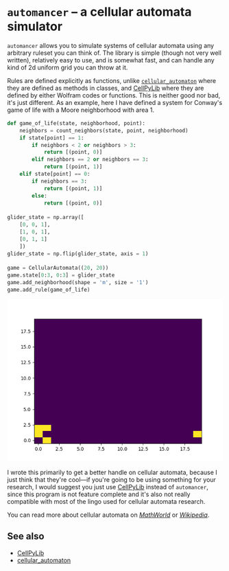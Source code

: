 # `automancer` – a cellular automata simulator
`automancer` allows you to simulate systems of cellular automata using any
arbitrary ruleset you can think of. The library is simple (though not 
very well written), relatively easy to use, and is somewhat fast, and can handle
any kind of 2d uniform grid you can throw at it.

Rules are defined explicitly as functions, unlike [`cellular_automaton`][ca]
where they are defined as methods in classes, and [CellPyLib][cpl] where they
are defined by either Wolfram codes or functions. This is neither good nor bad,
it's just different. As an example, here I have defined a system for Conway's
game of life with a Moore neighborhood with area 1.
```python
def game_of_life(state, neighborhood, point):
    neighbors = count_neighbors(state, point, neighborhood)
    if state[point] == 1:
        if neighbors < 2 or neighbors > 3:
            return [(point, 0)]
        elif neighbors == 2 or neighbors == 3:
            return [(point, 1)]
    elif state[point] == 0:
        if neighbors == 3:
            return [(point, 1)]
        else:
            return [(point, 0)]

glider_state = np.array([
    [0, 0, 1],
    [1, 0, 1],
    [0, 1, 1]
    ])
glider_state = np.flip(glider_state, axis = 1)

game = CellularAutomata((20, 20))
game.state[0:3, 0:3] = glider_state
game.add_neighborhood(shape = 'm', size = '1')
game.add_rule(game_of_life)
```

![A glider moving around in Conway's game of life](img/game_of_life_glider.gif)

I wrote this primarily to get a better handle on cellular automata, because I
just think that they're cool—if you're going to be using something for your
research, I would suggest you just use [CellPyLib][cpl] instead of `automancer`,
since this program is not feature complete and it's also not really compatible
with most of the lingo used for cellular automata research.

You can read more about cellular automata on [*MathWorld*][mw] or
[*Wikipedia*][wiki].


[mw]: https://mathworld.wolfram.com/CellularAutomaton.html

[wiki]: https://en.wikipedia.org/wiki/Cellular_automaton

## See also
+ [CellPyLib][cpl]
+ [cellular_automaton][ca]

[cpl]: https://en.wikipedia.org/wiki/Cellular_automaton
[ca]:  https://en.wikipedia.org/wiki/Cellular_automaton
